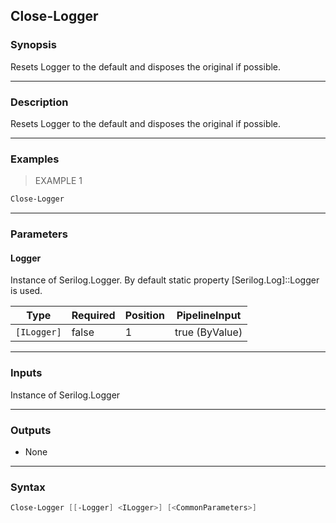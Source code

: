 Close-Logger
------------

### Synopsis
Resets Logger to the default and disposes the original if possible.

---

### Description

Resets Logger to the default and disposes the original if possible.

---

### Examples
> EXAMPLE 1

```PowerShell
Close-Logger
```

---

### Parameters
#### **Logger**
Instance of Serilog.Logger. By default static property [Serilog.Log]::Logger is used.

|Type       |Required|Position|PipelineInput |
|-----------|--------|--------|--------------|
|`[ILogger]`|false   |1       |true (ByValue)|

---

### Inputs
Instance of Serilog.Logger

---

### Outputs
* None

---

### Syntax
```PowerShell
Close-Logger [[-Logger] <ILogger>] [<CommonParameters>]
```
